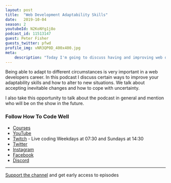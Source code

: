 ```yaml
---
layout: post
title:  "Web Development Adaptability Skills"
date:   2019-10-04
season: 2
youtubeId: N2KoNYg1j8o
podcast_id: 11513147
guest: Peter Fisher
guests_twitter: pfwd
profile_img: vNR3QP0D_400x400.jpg
meta:
    description: "Today I'm going to discuss having and improving web development adaptability skills."
---
```

Being able to adapt to different circumstances is very important in a web developers career. In this podcast I discuss certain ways to improve your adaptability skills and how to alter to new situations.
We talk about accepting inevitable changes and how to cope with uncertainty. 

I also take this opportunity to talk about the podcast in general and mention who will be  on the show in the future.

### Follow How To Code Well
- [Courses](http://howtocodewell.net)
- [YouTube](http://youtube.com/howtocodewell)
- [Twitch](http://twitch.tv/howtocodewell) - Live coding Weekdays at 07:30 and Sundays at 14:30
- [Twitter](https://twitter.com/howtocodewell)
- [Instagram](http://instagram.com/howtocodewell/)
- [Facebook](http://facebook.com/howtocodewell/)
- [Discord](http://howtocodewell.net/discord)

-------------------------------

[Support the channel](https://www.patreon.com/howToCodeWell) and get early access to episodes
